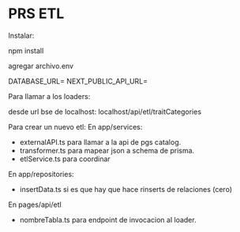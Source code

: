 # PRS ETL

Instalar:

npm install

agregar archivo.env

DATABASE_URL=
NEXT_PUBLIC_API_URL=

Para llamar a los loaders:

desde url bse de localhost:
localhost/api/etl/traitCategories



Para crear un nuevo etl:
En app/services:
- externalAPI.ts para llamar a la api de pgs catalog.
- transformer.ts para mapear json a schema de prisma.
- etlService.ts para coordinar 

En app/repositories: 
- insertData.ts si es que hay que hace rinserts de relaciones (cero)

En pages/api/etl
- nombreTabla.ts para endpoint de invocacion al loader.

